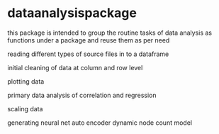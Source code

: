 # dataanalysispackage

this package is intended to group the routine tasks of data analysis as functions under a package and reuse them as per need

reading different types of source files in to a dataframe

initial cleaning of data at column and row level

plotting data 

primary data analysis of correlation and regression

scaling data

generating neural net auto encoder dynamic node count model 
